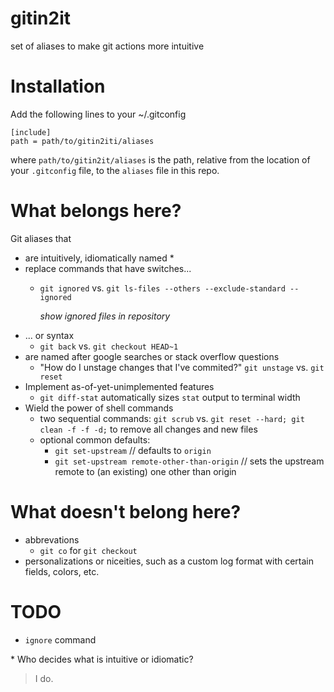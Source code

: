 # gitin2it
set of aliases to make git actions more intuitive

# Installation
Add the following lines to your ~/.gitconfig
```
[include]
path = path/to/gitin2iti/aliases
```
where `path/to/gitin2it/aliases` is the path, relative from the location of your `.gitconfig` file, to the `aliases` file in this repo.

# What belongs here?
Git aliases that 
 - are intuitively, idiomatically named *
 - replace commands that have switches...
   - `git ignored` vs. `git ls-files --others --exclude-standard --ignored`

     *show ignored files in repository*
 - ... or syntax
   - `git back` vs. `git checkout HEAD~1` 
 - are named after google searches or stack overflow questions
   - "How do I unstage changes that I've commited?"
     `git unstage` vs. `git reset`
 - Implement as-of-yet-unimplemented features
   - `git diff-stat` automatically sizes `stat` output to terminal width
 - Wield the power of shell commands
   - two sequential commands: `git scrub` vs. `git reset --hard; git clean -f -f -d;` to remove all changes and new files
   - optional common defaults: 
     - `git set-upstream` // defaults to `origin` 
     - `git set-upstream remote-other-than-origin` // sets the upstream remote to (an existing) one other than origin

# What doesn't belong here?
  - abbrevations
    - `git co` for `git checkout`
  - personalizations or niceities, such as a custom log format with certain fields, colors, etc.

# TODO

 - `ignore` command

\* Who decides what is intuitive or idiomatic?

> I do. 
